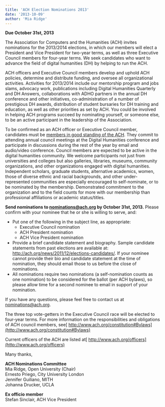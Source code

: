 ```yaml
---
title: 'ACH Election Nominations 2013'
date: '2013-10-09'
author: 'Mia Ridge'
---
```

**Due October 31st, 2013**

The Association for Computers and the Humanities (ACH) invites nominations for the 2013/2014 elections, in which our members will elect a President and Vice President for two-year terms, as well as three Executive Council members for four-year terms. We seek candidates who want to advance the field of digital humanities (DH) by helping to run the ACH.

ACH officers and Executive Council members develop and uphold ACH policies, determine and distribute funding, and oversee all organizational activities. Activities for 2013/2014 include our mentorship program and jobs slams, advocacy work, publications including Digital Humanities Quarterly and DH Answers, collaborations with ADHO partners in the annual DH conference and other initiatives, co-administration of a number of prestigious DH awards, distribution of student bursaries for DH training and education, as well as other priorities as set by ACH. You could be involved in helping ACH programs succeed by nominating yourself, or someone else, to be an active participant in the leadership of the Association.

To be confirmed as an ACH officer or Executive Council member, candidates must be [members in good standing of the ACH](http://ach.org/membership/). They commit to attending annual council meetings at the Digital Humanities conference and participate in discussions during the rest of the year by email and audio/video conference. Council members are expected to be active in the digital humanities community. We welcome participants not just from universities and colleges but also galleries, libraries, museums, community organizations, and other organizations engaged with digital humanities. Independent scholars, graduate students, alternative academics, women, those of diverse ethnic and racial backgrounds, and other under-represented communities are especially encouraged to self-nominate, or to be nominated by the membership. Demonstrated commitment to the organization and to the field counts for more with our membership than professional affiliations or academic status/titles.

**Send nominations to <nominations@ach.org> by October 31st, 2013.** Please confirm with your nominee that he or she is willing to serve, and:

- Put one of the following in the subject line, as appropriate: 
  - Executive Council nomination
  - ACH President nomination
  - ACH Vice President nomination
- Provide a brief candidate statement and biography. Sample candidate statements from past elections are available at: <http://ach.org/news/2011/12/elections-candidates/>. If your nominee cannot provide their bio and candidate statement at the time of nomination, they should email those to us before the close of nominations.
- All nominations require two nominations (a self-nomination counts as one nomination) to be considered for the ballot (per ACH bylaws), so please allow time for a second nominee to email in support of your nomination.

If you have any questions, please feel free to contact us at <nominations@ach.org>.

The three top vote-getters in the Executive Council race will be elected to four-year terms. For more information on the responsibilities and obligations of ACH council members, see[ http://www.ach.org/constitution#Bylaws](http://www.ach.org/constitution#Bylaws)

Current officers of the ACH are listed at[ http://www.ach.org/officers](http://www.ach.org/officers)

Many thanks,

**ACH Nominations Committee**  
Mia Ridge, Open University (Chair)  
Ernesto Priego, City University London  
Jennifer Guiliano, MITH  
Johanna Drucker, UCLA

**Ex officio member**  
Stefan Sinclair, ACH Vice President